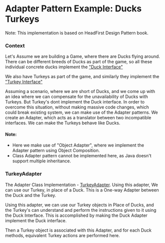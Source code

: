 # Adapter Pattern Example: Ducks Turkeys

Note: This implementation is based on HeadFirst Design Pattern book. 

### Context
Let's Assume we are building a Game, where there are Ducks flying around. There can be different breeds of Ducks 
as part of the game, so all these individual concrete ducks implement the ["Duck Interface"](./src/com/laxmena/duck/Duck.java) 

We also have Turkeys as part of the game, and similarly they implement the ["Turkey Interface"](./src/com/laxmena/turkey/Turkey.java)

Assuming a scenario, where we are short of Ducks, and we come up with an idea where we can compensate for the unavailability of Ducks with 
Turkeys. But Turkey's dont implement the Duck interface. 
In order to overcome this situation, without making massive code changes, which could break existing system, we can make use of the Adapter patterns. 
We create an Adapter, which acts as a translator between two incompatible interfaces. We can make the Turkeys behave like Ducks.

#### Note: 
- Here we make use of "Object Adapter", where we implement the Adapter pattern using Object Composition.
- Class Adapter pattern cannot be implemented here, as Java doesn't support multiple inheritance.

### TurkeyAdapter

The Adapter Class Implementation - [TurkeyAdapter](./src/com/laxmena/duck/TurkeyAdapter.java). Using this adapter, We can use our Turkey, in place of a Duck. This is a One-way Adapter between the Duck and the Turkey.

Using this adapter, we can use our Turkey objects in Place of Ducks, and the Turkey's can understand and perform  the instructions given to it using the Duck Interface. This is accomplished by making the Duck Adapter implement the Duck interface.

Then a Turkey object is associated with this Adapter, and for each Duck methods, equivalent Turkey actions are  performed here.

